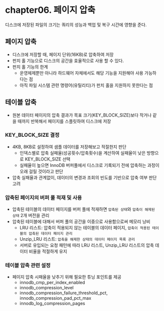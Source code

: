 # chapter06. 페이지 압축

디스크에 저장된 파일의 크기는 쿼리의 성능과 백업 및 복구 시간에 영향을 준다.

## 페이지 압축

- 디스크에 저장할 때, 페이지 단위(16KB)로 압축하여 저장
- 펀치 홀 기능으로 디스크의 공간을 효율적으로 사용 할 수 있다.
- 펀치 홀 기능의 한계
    - 운영체제뿐만 아니라 하드웨어 자체에서도 해당 기능을 지원해야 사용 가능하다는 점
    - 아직 파일 시스템 관련 명령어(유틸리티)가 펀치 홀을 지원하지 못한다는 점

## 테이블 압축

- 원본 데이터 페이지의 압축 결과가 목표 크기(KEY_BLOCK_SIZE)보다 작거나 같을 때까지 반복해서 페이지를 스플릿하여 디스크에 저장

### KEY_BLOCK_SIZE 결정

- 4KB, 8KB로 설정하여 샘플 데이터를 저장해보고 적절한지 판단
    - 인덱스별로 압축 실패율(성공횟수/압축횟수)을 계산하여 실패율이 낮은 방향으로 KEY_BLOCK_SIZE 선택
    - 실패율이 높으면 InnoDB 버퍼풀에서 디스크로 기록되기 전에 압축하는 과정이 오래 걸릴 것이라고 판단
- 압축 실패율과 관계없이, 데이터의 변경과 조회의 빈도를 기반으로 압축 여부 판단 고려

### 압축된 페이지의 버퍼 풀 적재 및 사용

- 압축된 테이블의 데이터 페이지를 버퍼 풀에 적재하면 `압축된 상태`와 `압축이 해제된 상태` 2개 버전을 관리
- 압축된 테이블에 대해서 버퍼 풀의 공간을 이중으로 사용함으로써 메모리 낭비
    - LRU 리스트: 압축이 적용되지 않는 테이블의 데이터 페이지, `압축이 적용된 테이블의 압축된 데이터 페이지 관리`
    - Unzip_LRU 리스트: `압축을 해제한 상태의 데이터 페이지 목록 관리`
    - 서버로 유입되는 요청 패턴에 따라 LRU 리스트, Unzip_LRU 리스트의 압축 데이터 비율을 적절하게 유지

### 테이블 압축 관련 설정
- 페이지 압축 시패율을 낮추기 위해 필요한 튜닝 포인트를 제공
  - innodb_cmp_per_index_enabled
  - innodb_compression_level
  - innodb_compression_failure_threshold_pct, innodb_compression_pad_pct_max
  - innodb_log_compression_pages
